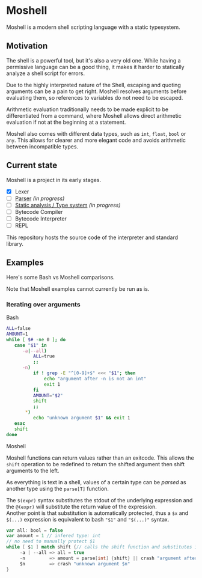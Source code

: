 # Moshell

Moshell is a modern shell scripting language with a static typesystem.

## Motivation

The shell is a powerful tool, but it's also a very old one.
While having a permissive language can be a good thing, it makes it harder to statically analyze a shell script for errors.

Due to the highly interpreted nature of the Shell, escaping and quoting arguments can be a pain to get right.
Moshell resolves arguments before evaluating them, so references to variables do not need to be escaped.

Arithmetic evaluation traditionally needs to be made explicit to be differentiated from a command, where Moshell allows direct arithmetic evaluation if not at the beginning at a statement.

Moshell also comes with different data types, such as `int`, `float`, `bool` or `any`. This allows for clearer and more elegant code and avoids arithmetic between incompatible types.

## Current state

Moshell is a project in its early stages.

- [x] Lexer
- [ ] [Parser](https://github.com/orgs/moshell-lang/projects/1) *(in progress)*
- [ ] [Static analysis / Type system](https://github.com/orgs/moshell-lang/projects/1) *(in progress)*
- [ ] Bytecode Compiler
- [ ] Bytecode Interpreter
- [ ] REPL

This repository hosts the source code of the interpreter and standard library.

## Examples

Here's some Bash vs Moshell comparisons.

Note that Moshell examples cannot currently be run as is.

### Iterating over arguments 

Bash

```bash
ALL=false
AMOUNT=1
while [ $# -ne 0 ]; do
   case "$1" in
      -a|--all) 
          ALL=true
          ;;
      -n)
          if ! grep -E "^[0-9]+$" <<< "$1"; then 
              echo "argument after -n is not an int"
              exit 1
          fi
          AMOUNT="$2"
          shift
          ;;
       *)
          echo "unknown argument $1" && exit 1
   esac
   shift
done
```

Moshell 

Moshell functions can return values rather than an exitcode. This allows the `shift` operation to be redefined to return the shifted argument then shift arguments to the left.

As everything is text in a shell, values of a certain type can be _parsed_ as another type using the `parse[T]` function.

The `$(expr)` syntax substitutes the stdout of the underlying expression and the `@(expr)` will substitute the return value of the expression.  
Another point is that substitution is automatically protected, thus a `$x` and `$(...)` expression is equivalent to bash `"$1"` and `"$(...)"` syntax.

```scala
var all: bool = false
var amount = 1 // infered type: int
// no need to manually protect $1
while [ $1 ] match shift {// calls the shift function and substitutes its return value
     -a | --all => all = true
     -n         => amount = parse[int] {shift} || crash "argument after -n is not an int" 
     $n         => crash "unknown argument $n"
} 
```

